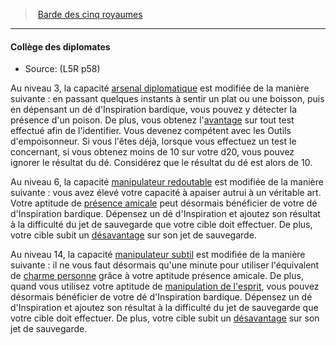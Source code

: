 ﻿---
!GenericItem
Name: Collège des diplomates
Source: (L5R p58)
Id: l5r_bard_hd.md#collège-des-diplomates
ParentLink: l5r_bard_hd.md#barde-des-cinq-royaumes
ParentName: Barde des cinq royaumes
NameLevel: 4
Attributes: {}
AttributesDictionary: >+
  {}

---
> [Barde des cinq royaumes](hd_l5r_bard.md)

---

#### Collège des diplomates

- Source: (L5R p58)

Au niveau 3, la capacité [arsenal diplomatique](hd_bard_diplomats_arsenal_diplomatique.md) est modifiée de la manière suivante : en passant quelques instants à sentir un plat ou une boisson, puis en dépensant un dé d'Inspiration bardique, vous pouvez y détecter la présence d'un poison. De plus, vous obtenez l'[avantage](#avantage) sur tout test effectué afin de l'identifier. Vous devenez compétent avec les Outils d'empoisonneur. Si vous l'êtes déjà, lorsque vous effectuez un test le concernant, si vous obtenez moins de 10 sur votre d20, vous pouvez ignorer le résultat du dé. Considérez que le résultat du dé est alors de 10.

Au niveau 6, la capacité [manipulateur redoutable](hd_bard_diplomats_manipulateur_redoutable.md) est modifiée de la manière suivante : vous avez élevé votre capacité à apaiser autrui à un véritable art. Votre aptitude de [présence amicale](hd_l5r_bard_presence_amicale.md) peut désormais bénéficier de votre dé d'Inspiration bardique. Dépensez un dé d'Inspiration et ajoutez son résultat à la difficulté du jet de sauvegarde que votre cible doit effectuer. De plus, votre cible subit un [désavantage](#désavantage) sur son jet de sauvegarde.

Au niveau 14, la capacité [manipulateur subtil](hd_bard_diplomats_manipulateur_subtil.md) est modifiée de la manière suivante : il ne vous faut désormais qu'une minute pour utiliser l'équivalent de [charme personne](hd_spells_charme_personne.md) grâce à votre aptitude présence amicale. De plus, quand vous utilisez votre aptitude de [manipulation de l'esprit](hd_l5r_bard_manipulation_de_lesprit.md), vous pouvez désormais bénéficier de votre dé d'Inspiration bardique. Dépensez un dé d'Inspiration et ajoutez son résultat à la difficulté du jet de sauvegarde que votre cible doit effectuer. De plus, votre cible subit un [désavantage](#désavantage) sur son jet de sauvegarde.

